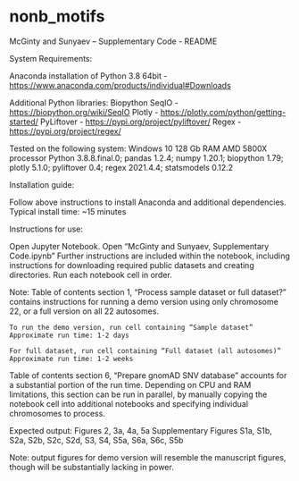 # nonb_motifs

McGinty and Sunyaev – Supplementary Code -  README



System Requirements:

Anaconda installation of Python 3.8 64bit    			      	- https://www.anaconda.com/products/individual#Downloads

Additional Python libraries:
	Biopython SeqIO  	                             		- https://biopython.org/wiki/SeqIO
	Plotly			                                    	- https://plotly.com/python/getting-started/
	PyLiftover	  	                                	- https://pypi.org/project/pyliftover/
	Regex			                                       	- https://pypi.org/project/regex/

Tested on the following system:
Windows 10
128 Gb RAM
AMD 5800X processor
Python 3.8.8.final.0; pandas 1.2.4; numpy 1.20.1; biopython 1.79;
plotly 5.1.0; pyliftover 0.4; regex 2021.4.4; statsmodels 0.12.2


Installation guide:

Follow above instructions to install Anaconda and additional dependencies.
Typical install time: ~15 minutes


Instructions for use:

Open Jupyter Notebook.
Open “McGinty and Sunyaev, Supplementary Code.ipynb”
Further instructions are included within the notebook, including instructions for downloading required public datasets and creating directories.
Run each notebook cell in order.

Note: Table of contents section 1,  “Process sample dataset or full dataset?” contains instructions for running a demo version using only chromosome 22, or a full version on all 22 autosomes.

	To run the demo version, run cell containing “Sample dataset”
	Approximate run time: 1-2 days

	For full dataset, run cell containing “Full dataset (all autosomes)”
	Approximate run time: 1-2 weeks

Table of contents section 6, “Prepare gnomAD SNV database” accounts for a substantial portion of the run time. Depending on CPU and RAM limitations, this section can be run in parallel, by manually copying the notebook cell into additional notebooks and specifying individual chromosomes to process.


Expected output:
	Figures 2, 3a, 4a, 5a
	Supplementary Figures S1a, S1b, S2a, S2b, S2c, S2d, S3, S4, S5a, S6a, S6c, S5b

Note: output figures for demo version will resemble the manuscript figures, though will be substantially lacking in power.
